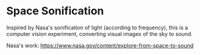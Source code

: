 # Space Sonification

Inspired by Nasa's sonification of light (according to frequency), this is a computer vision experiment, converting visual images of the sky to sound.

Nasa's work: https://www.nasa.gov/content/explore-from-space-to-sound
